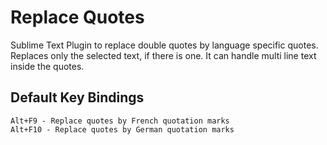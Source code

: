 Replace Quotes
====================

Sublime Text Plugin to replace double quotes by language specific quotes.
Replaces only the selected text, if there is one. It can handle multi line
text inside the quotes.

Default Key Bindings
--------------------
```
Alt+F9 - Replace quotes by French quotation marks
Alt+F10 - Replace quotes by German quotation marks
```
